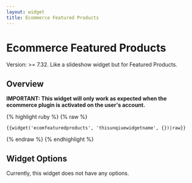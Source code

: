 ```yaml
---
layout: widget
title: Ecommerce Featured Products
---
```


# Ecommerce Featured Products

Version: >= 7.32. Like a slideshow widget but for Featured Products.

## Overview

**IMPORTANT: This widget will only work as expected when the ecommerce plugin is activated on the user's account.**

{% highlight ruby %}
{% raw %}

	{{widget('ecomfeaturedproducts', 'thisunqiuewidgetname', {})|raw}}

{% endraw %}
{% endhighlight %}

## Widget Options

Currently, this widget does not have any options.

